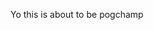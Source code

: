 Yo this is about to be pogchamp

<!---
Domse321/Domse321 is a ✨ special ✨ repository because its `README.md` (this file) appears on your GitHub profile.
You can click the Preview link to take a look at your changes.
--->
